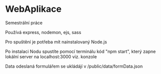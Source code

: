 # WebAplikace
 Semestrální práce

Používá express, nodemon, ejs, sass


Pro spuštění je potřeba mít nainstalovaný Node.js
 
Po instalaci Nodu spustíte pomocí terminálu kód "npm start", 
který zapne lokální server na localhost:3000 viz. konzole

Data odeslaná formulářem se ukládájí v /public/data/formData.json
